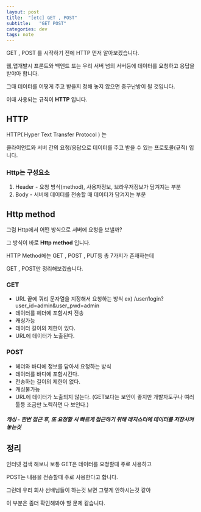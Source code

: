 ```yaml
---
layout: post
title:  "[etc] GET , POST"
subtitle:   "GET POST"
categories: dev
tags: note
---
```





























GET , POST 를 시작하기 전에 HTTP 먼저 알아보겠습니다.


웹,앱개발시 프론트와 백앤드 또는 우리 서버 넘의 서버등에 데이터를 요청하고 응답을 받야아 합니다.


그때 데이터를 어떻게 주고 받을지 정해 놓지 않으면 중구난방이 될 것입니다.


이때 사용되는 규칙이 **HTTP** 입니다.


## HTTP

HTTP( Hyper Text Transfer Protocol ) 는  


클라이언트와 서버 간의 요청/응답으로 데이터를 주고 받을 수 있는 프로토콜(규칙) 입니다.

### Http는 구성요소

1. Header - 요청 방식(method), 사용자정보, 브라우저정보가 담겨지는 부분
2. Body   - 서버에 데이터를 전송할 때 데이터가 담겨지는 부분



## Http method

그럼 Http에서 어떤 방식으로 서버에 요청을 보낼까?

그 방식이 바로 **Http method**  입니다.

HTTP Method에는 GET , POST , PUT등 총 7가지가 존재하는데

GET , POST만 정리해보겠습니다.


### GET
 - URL 끝에 쿼리 문자열을 지정해서 요청하는 방식 ex) /user/login?user_id=admin&user_pwd=admin
 - 데이터를 헤더에 포함시켜 전송
 - 캐싱가능
 - 데이터 길이의 제한이 있다.
 - URL에 데이터가 노출된다.

### POST
 - 헤더와 바디에 정보를 담아서 요청하는 방식
 - 데이터를 바디에 포함시킨다.
 - 전송하는 길이의 제한이 없다.
 - 캐싱불가능
 - URL에 데이터가 노출되지 않는다. (GET보다는 보안이 좋지만 개발자도구나 여러 툴등 조금만 노력하면 다 보인다.)


##### 캐싱 - 한번 접근 후, 또 요청할 시 빠르게 접근하기 위해 레지스터에 데이터를 저장시켜 놓는것



## 정리

인터넷 검색 해보니 보통 GET은 데이터를 요청할때 주로 사용하고


POST는 내용을 전송할때 주로 사용한다고 합니다.


그런데 우리 회사 선배님들이 하는것 보면 그렇게 안하시는것 같아


이 부분은 좀더 확인해봐야 할 문제 같습니다.

